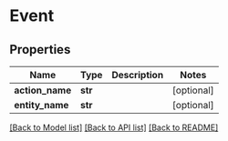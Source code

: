 # Event

## Properties
Name | Type | Description | Notes
------------ | ------------- | ------------- | -------------
**action_name** | **str** |  | [optional] 
**entity_name** | **str** |  | [optional] 

[[Back to Model list]](../README.md#documentation-for-models) [[Back to API list]](../README.md#documentation-for-api-endpoints) [[Back to README]](../README.md)

